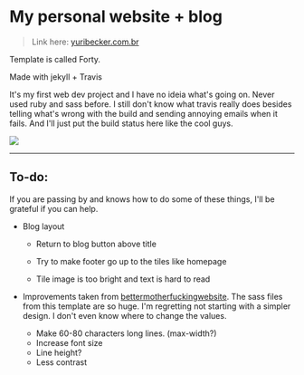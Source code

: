 # My personal website + blog

> Link here: [yuribecker.com.br](yuribecker.com.br)

Template is called Forty.

Made with jekyll + Travis

It's my first web dev project and I have no ideia what's going on. Never used ruby and sass before. I still don't know what travis really does besides telling what's wrong with the build and sending annoying emails when it fails. And I'll just put the build status here like the cool guys.

![](https://travis-ci.org/bolokoz/bolokoz.github.io.svg?branch=master)

---

## To-do:

If you are passing by and knows how to do some of these things, I'll be grateful if you can help.

- Blog layout
  - Return to blog button above title
 
  - Try to make footer go up to the tiles like homepage
  - Tile image is too bright and text is hard to read


- Improvements taken from [bettermotherfuckingwebsite](bettermotherfuckingwebsite.com). The sass files from this template are so huge. I'm regretting not starting with a simpler design. I don't even know where to change the values.
  - Make 60-80 characters long lines. (max-width?)
  - Increase font size
  - Line height?
  - Less contrast
